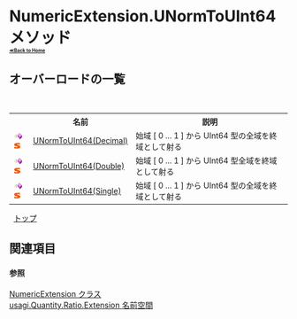 # NumericExtension.UNormToUInt64 メソッド <div style="font-size:30%"><a href="https://github.com/usagi/usagi.cs/blob/master/docs/Home.md">≪Back to Home</a></div> 


## オーバーロードの一覧
&nbsp;<table><tr><th></th><th>名前</th><th>説明</th></tr><tr><td>![Public メソッド](media/pubmethod.gif "Public メソッド")![静的メンバー](media/static.gif "静的メンバー")</td><td><a href="M_usagi_Quantity_Ratio_Extension_NumericExtension_UNormToUInt64.md">UNormToUInt64(Decimal)</a></td><td>
始域 [ 0 ... 1 ] から UInt64 型の全域を終域として射る</td></tr><tr><td>![Public メソッド](media/pubmethod.gif "Public メソッド")![静的メンバー](media/static.gif "静的メンバー")</td><td><a href="M_usagi_Quantity_Ratio_Extension_NumericExtension_UNormToUInt64_1.md">UNormToUInt64(Double)</a></td><td>
始域 [ 0 ... 1 ] から UInt64 型全域を終域として射る</td></tr><tr><td>![Public メソッド](media/pubmethod.gif "Public メソッド")![静的メンバー](media/static.gif "静的メンバー")</td><td><a href="M_usagi_Quantity_Ratio_Extension_NumericExtension_UNormToUInt64_2.md">UNormToUInt64(Single)</a></td><td>
始域 [ 0 ... 1 ] から UInt64 型の全域を終域として射る</td></tr></table>&nbsp;
<a href="#numericextension.unormtouint64-メソッド">トップ</a>

## 関連項目


#### 参照
<a href="T_usagi_Quantity_Ratio_Extension_NumericExtension.md">NumericExtension クラス</a><br /><a href="N_usagi_Quantity_Ratio_Extension.md">usagi.Quantity.Ratio.Extension 名前空間</a><br />
